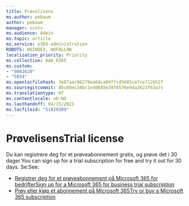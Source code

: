 ```yaml
---
title: Prøvelisens
ms.author: pebaum
author: pebaum
manager: scotv
ms.audience: Admin
ms.topic: article
ms.service: o365-administration
ROBOTS: NOINDEX, NOFOLLOW
localization_priority: Priority
ms.collection: Adm_O365
ms.custom:
- "9002620"
- "5034"
ms.openlocfilehash: 3e87aac06279aa64ca0dffcd5685ce7ce712652f
ms.sourcegitcommit: 8bc60ec34bc1e40685e3976576e04a2623f63a7c
ms.translationtype: HT
ms.contentlocale: nb-NO
ms.lasthandoff: 04/15/2021
ms.locfileid: "51829309"
---
```

# <a name="trial-license"></a><span data-ttu-id="f9a56-102">Prøvelisens</span><span class="sxs-lookup"><span data-stu-id="f9a56-102">Trial license</span></span>

<span data-ttu-id="f9a56-103">Du kan registrere deg for et prøveabonnement gratis, og prøve det i 30 dager.</span><span class="sxs-lookup"><span data-stu-id="f9a56-103">You can sign up for a trial subscription for free and try it out for 30 days.</span></span> <span data-ttu-id="f9a56-104">Se:</span><span class="sxs-lookup"><span data-stu-id="f9a56-104">See:</span></span>

- [<span data-ttu-id="f9a56-105">Registrer deg for et prøveabonnement på Microsoft 365 for bedrifter</span><span class="sxs-lookup"><span data-stu-id="f9a56-105">Sign up for a Microsoft 365 for business trial subscription</span></span>](https://docs.microsoft.com/microsoft-365/commerce/sign-up-for-office-365-trial?view=o365-worldwide)
- [<span data-ttu-id="f9a56-106">Prøv eller kjøp et abonnement på Microsoft 365</span><span class="sxs-lookup"><span data-stu-id="f9a56-106">Try or buy a Microsoft 365 subscription</span></span>](https://docs.microsoft.com/microsoft-365/commerce/try-or-buy-microsoft-365?view=o365-worldwide)
